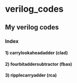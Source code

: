 # verilog_codes
## My verilog codes
### Index
#### 1) carrylookaheadadder (clad)
#### 2) fourbitaddersubtractor (fbas)
#### 3) ripplecarryadder (rca)
